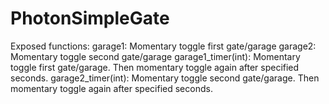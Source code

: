 # PhotonSimpleGate

Exposed functions:
garage1: Momentary toggle first gate/garage
garage2: Momentary toggle second gate/garage
garage1_timer(int): Momentary toggle first gate/garage. Then momentary toggle again after specified seconds.
garage2_timer(int): Momentary toggle second gate/garage. Then momentary toggle again after specified seconds.
